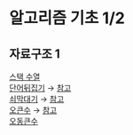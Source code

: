 # 알고리즘 기초 1/2
## 자료구조 1
[스택 수열](https://www.acmicpc.net/problem/1874) <br>
[단어뒤집기](https://www.acmicpc.net/problem/17413) → [참고](https://velog.io/@dailyhyun/BOJ%EB%B0%B1%EC%A4%80-17413.-%EB%8B%A8%EC%96%B4-%EB%92%A4%EC%A7%91%EA%B8%B02)<br>
[쇠막대기](https://www.acmicpc.net/problem/10799) → [참고](https://claude-u.tistory.com/331)<br>
[오큰수](https://www.acmicpc.net/problem/17298) → [참고](https://hooongs.tistory.com/329)<br>
[오동큰수](https://www.acmicpc.net/problem/17299) <br>
